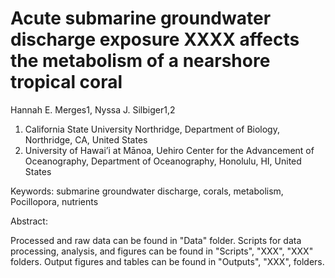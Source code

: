 # Acute submarine groundwater discharge exposure XXXX affects the metabolism of a nearshore tropical coral

Hannah E. Merges1, Nyssa J. Silbiger1,2

1. California State University Northridge, Department of Biology, Northridge, CA, United States 
2. University of Hawai’i at Mānoa, Uehiro Center for the Advancement of Oceanography, Department of Oceanography, Honolulu, HI, United States

Keywords: submarine groundwater discharge, corals, metabolism, Pocillopora, nutrients

Abstract: 



Processed and raw data can be found in "Data" folder.
Scripts for data processing, analysis, and figures can be found in "Scripts", "XXX", "XXX" folders.
Output figures and tables can be found in "Outputs", "XXX", folders.
